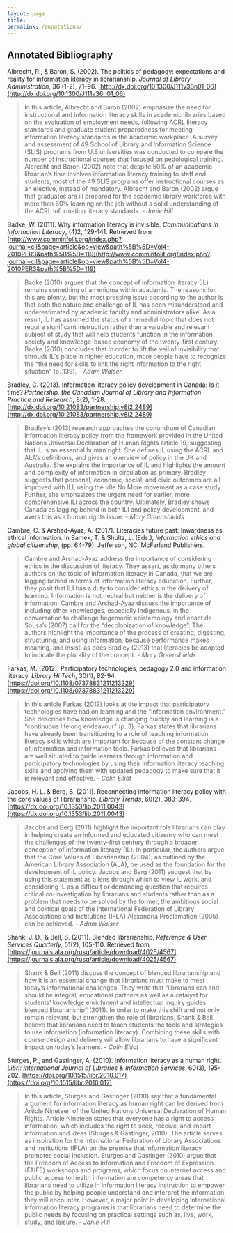 ```yaml
---
layout: page
title: 
permalink: /annotations/
---
```


## Annotated Bibliography

Albrecht, R., & Baron, S. (2002). The politics of pedagogy: expectations and reality for information literacy in librarianship. *Journal of Library Administration*, 36 (1-2), 71–96. [http://dx.doi.org/10.1300/J111v36n01_06](http://dx.doi.org/10.1300/J111v36n01_06)

> In this article, Albrecht and Baron (2002) emphasize the need for instructional and information literacy skills in academic libraries based on the evaluation of employment needs, following ACRL literacy standards and graduate student preparedness for meeting information literacy standards in the academic workplace. A survey and assessment of 49 School of Library and Information Science (SLIS) programs from U.S universities was conducted to compare the number of instructional courses that focused on pedological training. Albrecht and Baron (2002) note that despite 50% of an academic librarian’s time involves information literacy training to staff and students, most of the 49 SLIS programs offer instructional courses as an elective, instead of mandatory. Albrecht and Baron (2002) argue that graduates are ill prepared for the academic library workforce with more than 60% learning on the job without a solid understanding of the ACRL information literacy standards. *- Janie Hill*

Badke, W. (2011). Why information literacy is invisible. *Communications In Information Literacy*, (4)2, 129-141. Retrieved from [http://www.comminfolit.org/index.php?journal=cil&page=article&op=view&path%5B%5D=Vol4-2010PER3&path%5B%5D=119](http://www.comminfolit.org/index.php?journal=cil&page=article&op=view&path%5B%5D=Vol4-2010PER3&path%5B%5D=119)

> Badke (2010) argues that the concept of information literacy (IL) remains something of an enigma within academia. The reasons for this are plenty, but the most pressing issue according to the author is that both the nature and challenge of IL has been misunderstood and underestimated by academic faculty and administrators alike. As a result, IL has assumed the status of a remedial topic that does not require significant instruction rather than a valuable and relevant subject of study that will help students function in the information society and knowledge-based economy of the twenty-first century. Badke (2010) concludes that in order to lift the veil of invisibility that shrouds IL's place in higher education, more people have to recognize the “the need for skills to link the right information to the right situation” (p. 139). *- Adam Walser*

Bradley, C.  (2013).  Information literacy policy development in Canada: Is it time?  *Partnership, the Canadian Journal of Library and Information Practice and Research*, 8(2), 1-28. [http://dx.doi.org/10.21083/partnership.v8i2.2489](http://dx.doi.org/10.21083/partnership.v8i2.2489) 

> Bradley’s (2013) research approaches the conundrum of Canadian information literacy policy from the framework provided in the United Nations Universal Declaration of Human Rights article 19, suggesting that IL is an essential human right.  She defines IL using the ACRL and ALA’s definitions, and gives an overview of policy in the UK and Australia.  She explains the importance of IL and highlights the amount and complexity of information in circulation as primary.  Bradley suggests that personal, economic, social, and civic outcomes are all improved with ILI, using the Idle No More movement as a case study.  Further, she emphasizes the urgent need for earlier, more comprehensive ILI across the country.  Ultimately, Bradley shows Canada as lagging behind in both ILI and policy development, and avers this as a human rights issue. *- Mary Greenshields*

Cambre, C. & Arshad-Ayaz, A. (2017). Literacies future past: Inwardness as ethical information. In Samek, T. & Shultz, L. (Eds.), *Information ethics and global citizenship*, (pp. 64-79). Jefferson, NC: McFarland Publishers.  

> Cambre and Arshad-Ayaz address the importance of considering ethics in the discussion of literacy.  They assert, as do many others authors on the topic of information literacy in Canada, that we are lagging behind in terms of information literacy education.  Further, they posit that ILI has a duty to consider ethics in the delivery of learning.  Information is not neutral but neither is the delivery of information; Cambre and Arshad-Ayaz discuss the importance of including other knowledges, especially Indigenous, in the conversation to challenge hegemonic epistemology and enact de Sousa’s (2007) call for the “decolonization of knowledge”. The authors highlight the importance of the process of creating, digesting, structuring, and using information, because performance makes meaning, and insist, as does Bradley (2013) that literacies be adopted to indicate the plurality of the concept. *- Mary Greenshields*

Farkas, M. (2012). Participatory technologies, pedagogy 2.0 and information literacy. *Library Hi Tech*, 30(1), 82-94.  [https://doi.org/10.1108/07378831211213229](https://doi.org/10.1108/07378831211213229)

> In this article Farkas (2012) looks at the impact that participatory technologies have had on learning and the “information environment.”  She describes how knowledge is changing quickly and learning is a “continuous lifelong endeavour” (p. 3).  Farkas states that librarians have already been transitioning to a role of teaching information literacy skills which are important for because of the constant change of information and information tools.  Farkas believes that librarians are well situated to guide learners through information and participatory technologies by using their information literacy teaching skills and applying them with updated pedagogy to make sure that it is relevant and effective. *- Colin Elliot*

Jacobs, H. L. & Berg, S. (2011). Reconnecting information literacy policy with the core values of librarianship. *Library Trends*, 60(2), 383-394. [https://dx.doi.org/10.1353/lib.2011.0043](https://dx.doi.org/10.1353/lib.2011.0043)

> Jacobs and Berg (2011) highlight the important role librarians can play in helping create an informed and educated citizenry who can meet the challenges of the twenty-first century through a broader conception of information literacy (IL). In particular, the authors argue that the Core Values of Librarianship (2004), as outlined by the American Library Association (ALA), be used as the foundation for the development of IL policy. Jacobs and Berg (2011) suggest that by using this statement as a lens through which to view IL work, and considering IL as a difficult or demanding question that requires critical co-investigation by librarians and students rather than as a problem that needs to be solved by the former, the ambitious social and political goals of the International Federation of Library Associations and Institutions (IFLA) Alexandria Proclamation (2005) can be achieved. *- Adam Walser*

Shank, J. D., & Bell, S. (2011). Blended librarianship. *Reference & User Services Quarterly*, 51(2), 105-110. Retrieved from [https://journals.ala.org/rusq/article/download/4025/4567](https://journals.ala.org/rusq/article/download/4025/4567)

> Shank & Bell (2011) discuss the concept of blended librarianship and how it is an essential change that librarians must make to meet today’s informational challenges.  They write that “librarians can and should be integral, educational partners as well as a catalyst for students’ knowledge enrichment and intellectual inquiry guides blended librarianship” (2011).  In order to make this shift and not only remain relevant, but strengthen the role of librarians, Shank & Bell believe that librarians need to teach students the tools and strategies to use information (information literacy).  Combining these skills with course design and delivery will allow librarians to have a significant impact on today’s learners. *- Colin Elliot*

Sturges, P., and Gastinger, A. (2010). Information literacy as a human right. *Libri: International Journal of Libraries & Information Services*, 60(3), 195-202. [https://doi.org/10.1515/libr.2010.017](https://doi.org/10.1515/libr.2010.017)

> In this article, Sturges and Gastinger (2010) say that a fundamental argument for information literacy as human right can be derived from Article Nineteen of the United Nations Universal Declaration of Human Rights. Article Nineteen states that everyone has a right to access information, which includes the right to seek, receive, and impart information and ideas (Sturges & Gastinger, 2010). The article serves as inspiration for the International Federation of Library Associations and Institutions (IFLA) on the premise that information literacy promotes social inclusion. Sturges and Gastinger (2010) argue that the Freedom of Access to Information and Freedom of Expression (FAIFE) workshops and programs, which focus on internet access and public access to health information are competency areas that librarians need to utilize in information literacy instruction to empower the public by helping people understand and interpret the information they will encounter. However, a major point in developing international information literacy programs is that librarians need to determine the public needs by focusing on practical settings such as, live, work, study, and leisure. *- Janie Hill*
